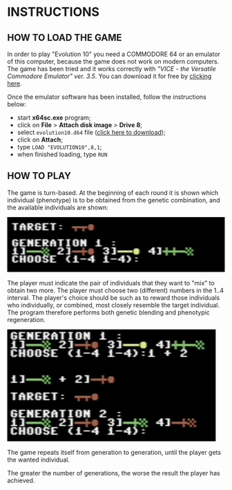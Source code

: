 # INSTRUCTIONS

## HOW TO LOAD THE GAME

In order to play "Evolution 10" you need a COMMODORE 64 or an emulator of this computer, because the game does not work on modern computers. The game has been tried and it works correctly with *"VICE - the Versatile Commodore Emulator" ver. 3.5*. You can download it for free by [clicking here](http://vice-emu.sourceforge.net/).  

Once the emulator software has been installed, follow the instructions below:
 - start **x64sc.exe** program;
 - click on **File** > **Attach disk image** > **Drive 8**;
 - select <code>evolution10.d64</code> file ([click here to download](/blob/master/evolution10.d64));
 - click on **Attach**;
 - type <code>LOAD "EVOLUTION10",8,1</code>;
 - when finished loading, type <code>RUN</code>

## HOW TO PLAY

The game is turn-based. At the beginning of each round it is shown which individual (phenotype) is to be obtained from the genetic combination, and the available individuals are shown:

![copertina](images/instructions1.png)

The player must indicate the pair of individuals that they want to "mix" to obtain two more. The player must choose two (different) numbers in the 1..4 interval. The player's choice should be such as to reward those individuals who individually, or combined, most closely resemble the target individual. The program therefore performs both genetic blending and phenotypic regeneration.

![copertina](images/instructions2.png)

The game repeats itself from generation to generation, until the player gets the wanted individual.

The greater the number of generations, the worse the result the player has achieved.